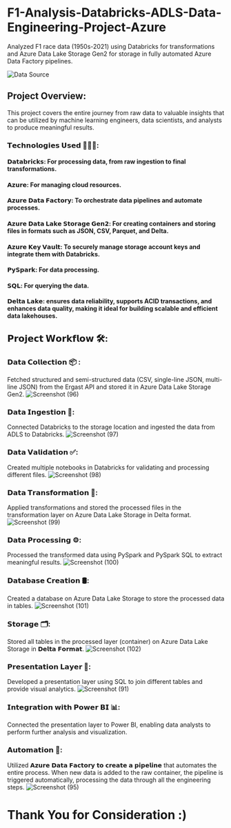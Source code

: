 # F1-Analysis-Databricks-ADLS-Data-Engineering-Project-Azure
Analyzed F1 race data (1950s-2021) using Databricks for transformations and Azure Data Lake Storage Gen2 for storage in fully automated Azure Data Factory pipelines.

![Data Source](https://github.com/user-attachments/assets/a6af8eec-a653-4009-aace-4b36d8669c1d)

## Project Overview: 
This project covers the entire journey from raw data to valuable insights that can be utilized by machine learning engineers, data scientists, and analysts to produce meaningful results.

### 𝗧𝗲𝗰𝗵𝗻𝗼𝗹𝗼𝗴𝗶𝗲𝘀 𝗨𝘀𝗲𝗱 👩🏻‍💻:

#### 𝗗𝗮𝘁𝗮𝗯𝗿𝗶𝗰𝗸𝘀: For processing data, from raw ingestion to final transformations.
#### 𝗔𝘇𝘂𝗿𝗲: For managing cloud resources.
#### 𝗔𝘇𝘂𝗿𝗲 𝗗𝗮𝘁𝗮 𝗙𝗮𝗰𝘁𝗼𝗿𝘆: To orchestrate data pipelines and automate processes.
#### 𝗔𝘇𝘂𝗿𝗲 𝗗𝗮𝘁𝗮 𝗟𝗮𝗸𝗲 𝗦𝘁𝗼𝗿𝗮𝗴𝗲 𝗚𝗲𝗻𝟮: For creating containers and storing files in formats such as JSON, CSV, Parquet, and Delta.
#### 𝗔𝘇𝘂𝗿𝗲 𝗞𝗲𝘆 𝗩𝗮𝘂𝗹𝘁: To securely manage storage account keys and integrate them with Databricks.
#### 𝗣𝘆𝗦𝗽𝗮𝗿𝗸: For data processing.
#### 𝗦𝗤𝗟: For querying the data.
#### 𝗗𝗲𝗹𝘁𝗮 𝗟𝗮𝗸𝗲: ensures data reliability, supports ACID transactions, and enhances data quality, making it ideal for building scalable and efficient data lakehouses.

## 𝗣𝗿𝗼𝗷𝗲𝗰𝘁 𝗪𝗼𝗿𝗸𝗳𝗹𝗼𝘄 🛠️:

### 𝗗𝗮𝘁𝗮 𝗖𝗼𝗹𝗹𝗲𝗰𝘁𝗶𝗼𝗻 📦 :
Fetched structured and semi-structured data (CSV, single-line JSON, multi-line JSON) from the Ergast API and stored it in Azure Data Lake Storage Gen2.
![Screenshot (96)](https://github.com/user-attachments/assets/6699efa4-9605-46c1-acd2-e661ece738cb)


### 𝗗𝗮𝘁𝗮 𝗜𝗻𝗴𝗲𝘀𝘁𝗶𝗼𝗻 🔢:
Connected Databricks to the storage location and ingested the data from ADLS to Databricks.
![Screenshot (97)](https://github.com/user-attachments/assets/e57a08be-a730-4e49-8577-4a96ca8ebb5e)


### 𝗗𝗮𝘁𝗮 𝗩𝗮𝗹𝗶𝗱𝗮𝘁𝗶𝗼𝗻 ✅:
Created multiple notebooks in Databricks for validating and processing different files.
![Screenshot (98)](https://github.com/user-attachments/assets/77ae2408-af70-45db-a839-f386f3eba4af)


### 𝗗𝗮𝘁𝗮 𝗧𝗿𝗮𝗻𝘀𝗳𝗼𝗿𝗺𝗮𝘁𝗶𝗼𝗻 🔎:
Applied transformations and stored the processed files in the transformation layer on Azure Data Lake Storage in Delta format.
![Screenshot (99)](https://github.com/user-attachments/assets/60ee253d-bfd1-49b5-a4fc-c9341cb3dd35)


### 𝗗𝗮𝘁𝗮 𝗣𝗿𝗼𝗰𝗲𝘀𝘀𝗶𝗻𝗴 ⚙️:
Processed the transformed data using PySpark and PySpark SQL to extract meaningful results.
![Screenshot (100)](https://github.com/user-attachments/assets/e168ed81-afef-4cdb-8a0d-ea822ec85f31)


### 𝗗𝗮𝘁𝗮𝗯𝗮𝘀𝗲 𝗖𝗿𝗲𝗮𝘁𝗶𝗼𝗻 🛢️:
Created a database on Azure Data Lake Storage to store the processed data in tables.
![Screenshot (101)](https://github.com/user-attachments/assets/1d2c614e-576e-46ba-9704-0d5c4304c88f)


### 𝗦𝘁𝗼𝗿𝗮𝗴𝗲 🗂️:
Stored all tables in the processed layer (container) on Azure Data Lake Storage in 𝗗𝗲𝗹𝘁𝗮 𝗙𝗼𝗿𝗺𝗮𝘁.
![Screenshot (102)](https://github.com/user-attachments/assets/99016342-f799-4d11-ac48-d514581b24c0)



### 𝗣𝗿𝗲𝘀𝗲𝗻𝘁𝗮𝘁𝗶𝗼𝗻 𝗟𝗮𝘆𝗲𝗿 🎯:
Developed a presentation layer using SQL to join different tables and provide visual analytics.
![Screenshot (91)](https://github.com/user-attachments/assets/7f938f7a-63d0-404d-ad5d-c8669a2e780e)


### 𝗜𝗻𝘁𝗲𝗴𝗿𝗮𝘁𝗶𝗼𝗻 𝘄𝗶𝘁𝗵 𝗣𝗼𝘄𝗲𝗿 𝗕𝗜 📊:
Connected the presentation layer to Power BI, enabling data analysts to perform further analysis and visualization.

### 𝗔𝘂𝘁𝗼𝗺𝗮𝘁𝗶𝗼𝗻 🤖:
Utilized 𝗔𝘇𝘂𝗿𝗲 𝗗𝗮𝘁𝗮 𝗙𝗮𝗰𝘁𝗼𝗿𝘆 𝘁𝗼 𝗰𝗿𝗲𝗮𝘁𝗲 𝗮 𝗽𝗶𝗽𝗲𝗹𝗶𝗻𝗲 that automates the entire process. When new data is added to the raw container, the pipeline is triggered automatically, processing the data through all the engineering steps.
![Screenshot (95)](https://github.com/user-attachments/assets/47dd0f0f-8f06-4eb3-9799-eb1d8dd42ace)


# Thank You for Consideration :)

